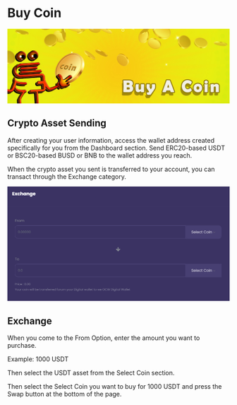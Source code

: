# Buy Coin

![Please make sure that the crypto wallet addresses you send and withdraw from are correct.](<../.gitbook/assets/1415x475  - Banner- buy a coin.jpg>)

## Crypto Asset Sending



After creating your user information, access the wallet address created specifically for you from the Dashboard section. Send ERC20-based USDT or BSC20-based BUSD or BNB to the wallet address you reach.



When the crypto asset you sent is transferred to your account, you can transact through the Exchange category.



![](../.gitbook/assets/1.png)

## Exchange&#x20;



When you come to the From Option, enter the amount you want to purchase.&#x20;

Example: 1000 USDT&#x20;

Then select the USDT asset from the Select Coin section.



Then select the Select Coin you want to buy for 1000 USDT and press the Swap button at the bottom of the page.
